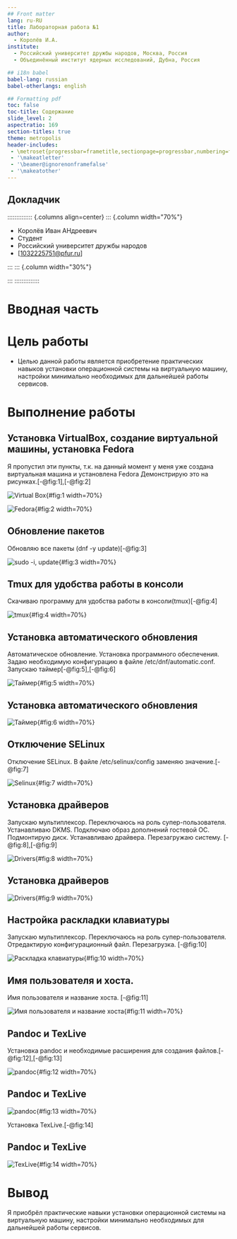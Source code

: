 ```yaml
---
## Front matter
lang: ru-RU
title: Лабораторная работа №1
author:
  - Королёв И.А.
institute:
  - Российский университет дружбы народов, Москва, Россия
  - Объединённый институт ядерных исследований, Дубна, Россия

## i18n babel
babel-lang: russian
babel-otherlangs: english

## Formatting pdf
toc: false
toc-title: Содержание
slide_level: 2
aspectratio: 169
section-titles: true
theme: metropolis
header-includes:
 - \metroset{progressbar=frametitle,sectionpage=progressbar,numbering=fraction}
 - '\makeatletter'
 - '\beamer@ignorenonframefalse'
 - '\makeatother'
---
```


## Докладчик

:::::::::::::: {.columns align=center}
::: {.column width="70%"}

  * Королёв Иван АНдреевич
  * Студент
  * Российский университет дружбы народов
  * [1032225751@pfur.ru]

:::
::: {.column width="30%"}

:::
::::::::::::::

# Вводная часть

# Цель работы

- Целью данной работы является приобретение практических навыков установки операционной системы на виртуальную машину, настройки минимально необходимых для дальнейшей работы сервисов.

# Выполнение работы
 
## Установка VirtualBox, создание виртуальной машины, установка Fedora

Я пропустил эти пункты, т.к. на данный момент у меня уже создана виртуальная машина и установлена Fedora
Демонстрирую это на рисунках.[-@fig:1],[-@fig:2]

![Virtual Box](image/1.png){#fig:1 width=70%}

![Fedora](image/2.png){#fig:2 width=70%}

## Обновление пакетов

Обновляю все пакеты (dnf -y update)[-@fig:3]

![sudo -i, update](image/3.png){#fig:3 width=70%}

## Tmux для удобства работы в консоли

Скачиваю программу для удобства работы в консоли(tmux)[-@fig:4]

![tmux](image/4.png){#fig:4 width=70%}

## Установка автоматического обновления

Aвтоматическое обновление. Установка программного обеспечения. Задаю необходимую конфигурацию в файле /etc/dnf/automatic.conf.
Запускаю таймер[-@fig:5],[-@fig:6]

![Таймер](image/5.png){#fig:5 width=70%}

## Установка автоматического обновления

![Таймер](image/6.png){#fig:6 width=70%}

## Отключение SELinux

Отключение SELinux. В файле /etc/selinux/config заменяю значение.[-@fig:7]

![Selinux](image/23.png){#fig:7 width=70%}

## Установка драйверов

Запускаю мультиплексор. Переключаюсь на роль супер-пользователя. Устанавливаю DKMS. Подключаю образ дополнений гостевой ОС. Подмонтирую диск. Устанавливаю драйвера. Перезагружаю систему. [-@fig:8],[-@fig:9]

![Drivers](image/21.png){#fig:8 width=70%}

## Установка драйверов

![Drivers](image/22.png){#fig:9 width=70%}

## Настройка раскладки клавиатуры

Запускаю мультиплексор. Переключаюсь на роль супер-пользователя. Отредактирую конфигурационный файл. Перезагрузка. [-@fig:10]

![Раскладка клавиатуры](image/8.png){#fig:10 width=70%}

## Имя пользователя и хоста.

Имя пользователя и название хоста. [-@fig:11]

![Имя пользователя и название хоста](image/24.png){#fig:11 width=70%}

## Pandoc и TexLive

Установка pandoc и необходимые расширения для создания файлов.[-@fig:12],[-@fig:13]

![pandoc](image/9.png){#fig:12 width=70%}

## Pandoc и TexLive

![pandoc](image/25.png){#fig:13 width=70%}

Установка TexLive.[-@fig:14]

## Pandoc и TexLive

![TexLive](image/20.png){#fig:14 width=70%}

# Вывод

Я приобрёл практические навыки установки операционной системы на виртуальную машину, настройки минимально необходимых для дальнейшей работы сервисов.
